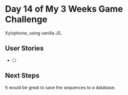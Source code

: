# Day 14 of My 3 Weeks Game Challenge

Xylophone, using vanilla JS.

## User Stories

- [ ]

## Next Steps

It would be great to save the sequences to a database.
